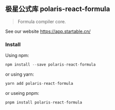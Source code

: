 ## 极星公式库 polaris-react-formula

> Formula compiler core.

See our website https://app.startable.cn/

### Install

Using npm:

```js
npm install --save polaris-react-formula
```

or using yarn:

```js
yarn add polaris-react-formula
```

or useing pnpm:

```js
pnpm install polaris-react-formula
```
